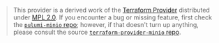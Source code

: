 > This provider is a derived work of the [Terraform Provider](https://github.com/terraform-provider-minio/terraform-provider-minio)
> distributed under [MPL 2.0](https://www.mozilla.org/en-US/MPL/2.0/). If you encounter a bug or missing feature,
> first check the [`pulumi-minio` repo](https://github.com/pulumi/pulumi-minio/issues); however, if that doesn't turn up anything,
> please consult the source [`terraform-provider-minio` repo](https://github.com/terraform-provider-minio/terraform-provider-minio/issues).
